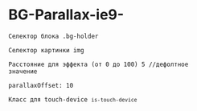 # BG-Parallax-ie9-

<code>Селектор блока .bg-holder</code><br>

<code>Селектор картинки img</code><br>

<code>Расстояние для эффекта (от 0 до 100) 5 //дефолтное значение</code><br>

<code>parallaxOffset: 10</code><br>

<code>Класс для touch-device <code>is-touch-device</code><br>
